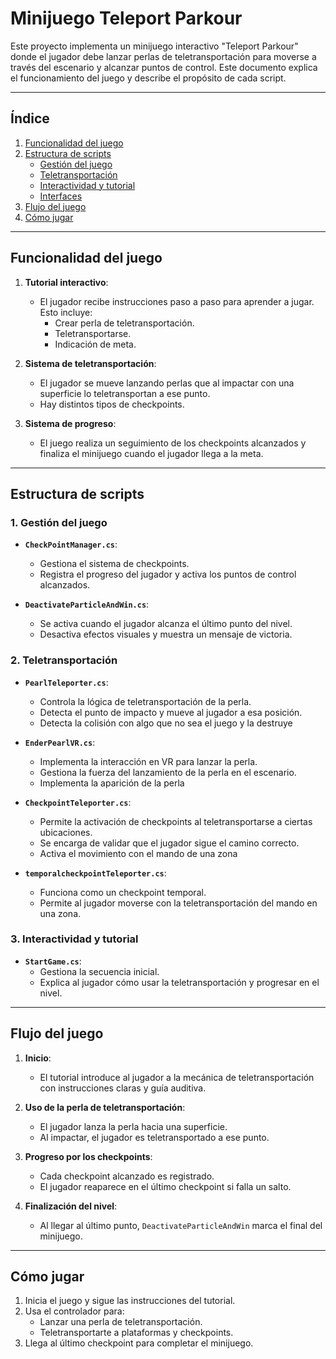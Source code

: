 # Minijuego Teleport Parkour

Este proyecto implementa un minijuego interactivo  "Teleport Parkour" donde el jugador debe lanzar perlas de teletransportación para moverse a través del escenario y alcanzar puntos de control. Este documento explica el funcionamiento del juego y describe el propósito de cada script.

---

## Índice

1. [Funcionalidad del juego](#funcionalidad-del-juego)
2. [Estructura de scripts](#estructura-de-scripts)
    - [Gestión del juego](#gestión-del-juego)
    - [Teletransportación](#teletransportación)
    - [Interactividad y tutorial](#interactividad-y-tutorial)
    - [Interfaces](#interfaces)
3. [Flujo del juego](#flujo-del-juego)
4. [Cómo jugar](#cómo-jugar)

---

## Funcionalidad del juego <div id="funcionalidad-del-juego"/>

1. **Tutorial interactivo**:
   - El jugador recibe instrucciones paso a paso para aprender a jugar. Esto incluye:
     - Crear perla de teletransportación.
     - Teletransportarse.
     - Indicación de meta.

2. **Sistema de teletransportación**:
   - El jugador se mueve lanzando perlas que al impactar con una superficie lo teletransportan a ese punto.
   - Hay distintos tipos de checkpoints.

3. **Sistema de progreso**:
   - El juego realiza un seguimiento de los checkpoints alcanzados y finaliza el minijuego cuando el jugador llega a la meta.

---

## Estructura de scripts <div id="estructura-de-scripts"/>

### 1. Gestión del juego <div id="gestión-del-juego"/>

- **`CheckPointManager.cs`**:
  - Gestiona el sistema de checkpoints.
  - Registra el progreso del jugador y activa los puntos de control alcanzados.

- **`DeactivateParticleAndWin.cs`**:
  - Se activa cuando el jugador alcanza el último punto del nivel.
  - Desactiva efectos visuales y muestra un mensaje de victoria.

### 2. Teletransportación <div id="teletransportación"/>

- **`PearlTeleporter.cs`**:
  - Controla la lógica de teletransportación de la perla.
  - Detecta el punto de impacto y mueve al jugador a esa posición.
  - Detecta la colisión con algo que no sea el juego y la destruye

- **`EnderPearlVR.cs`**:
  - Implementa la interacción en VR para lanzar la perla.
  - Gestiona la fuerza del lanzamiento de la perla en el escenario.
  - Implementa la aparición de la perla

- **`CheckpointTeleporter.cs`**:
  - Permite la activación de checkpoints al teletransportarse a ciertas ubicaciones.
  - Se encarga de validar que el jugador sigue el camino correcto.
  - Activa el movimiento con el mando de una zona

- **`temporalcheckpointTeleporter.cs`**:
  - Funciona como un checkpoint temporal.
  - Permite al jugador moverse con la teletransportación del mando en una zona.

### 3. Interactividad y tutorial <div id="interactividad-y-tutorial"/>

- **`StartGame.cs`**:
  - Gestiona la secuencia inicial.
  - Explica al jugador cómo usar la teletransportación y progresar en el nivel.

---

## Flujo del juego <div id="flujo-del-juego"/>

1. **Inicio**:
   - El tutorial introduce al jugador a la mecánica de teletransportación con instrucciones claras y guía auditiva.
   
2. **Uso de la perla de teletransportación**:
   - El jugador lanza la perla hacia una superficie.
   - Al impactar, el jugador es teletransportado a ese punto.
   
3. **Progreso por los checkpoints**:
   - Cada checkpoint alcanzado es registrado.
   - El jugador reaparece en el último checkpoint si falla un salto.

4. **Finalización del nivel**:
   - Al llegar al último punto, `DeactivateParticleAndWin` marca el final del minijuego.

---

## Cómo jugar <div id="cómo-jugar"/>

1. Inicia el juego y sigue las instrucciones del tutorial.
2. Usa el controlador para:
   - Lanzar una perla de teletransportación.
   - Teletransportarte a plataformas y checkpoints.
3. Llega al último checkpoint para completar el minijuego.
